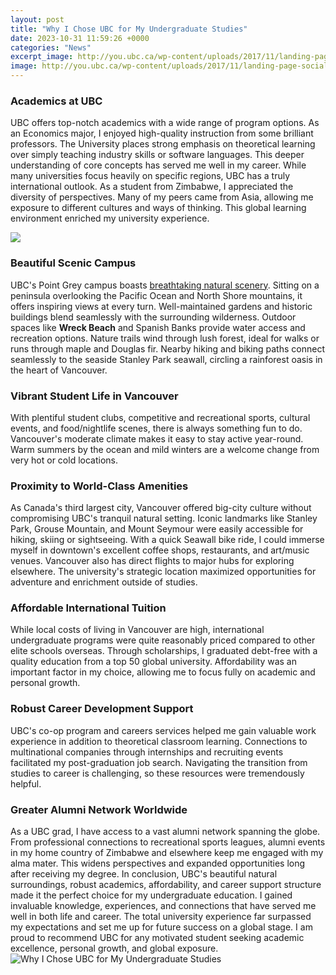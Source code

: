 ```yaml
---
layout: post
title: "Why I Chose UBC for My Undergraduate Studies"
date: 2023-10-31 11:59:26 +0000
categories: "News"
excerpt_image: http://you.ubc.ca/wp-content/uploads/2017/11/landing-page-social-share-facebook-2018.jpg
image: http://you.ubc.ca/wp-content/uploads/2017/11/landing-page-social-share-facebook-2018.jpg
---
```


### Academics at UBC 
UBC offers top-notch academics with a wide range of program options. As an Economics major, I enjoyed high-quality instruction from some brilliant professors. The University places strong emphasis on theoretical learning over simply teaching industry skills or software languages. This deeper understanding of core concepts has served me well in my career. 
While many universities focus heavily on specific regions, UBC has a truly international outlook. As a student from Zimbabwe, I appreciated the diversity of perspectives. Many of my peers came from Asia, allowing me exposure to different cultures and ways of thinking. This global learning environment enriched my university experience.

![](https://i.ytimg.com/vi/2mBQFQe7lzg/hqdefault.jpg)
### Beautiful Scenic Campus  
UBC's Point Grey campus boasts [breathtaking natural scenery](https://fistore.mysenprints.com/collection/abbate). Sitting on a peninsula overlooking the Pacific Ocean and North Shore mountains, it offers inspiring views at every turn. Well-maintained gardens and historic buildings blend seamlessly with the surrounding wilderness. 
Outdoor spaces like **Wreck Beach** and Spanish Banks provide water access and recreation options. Nature trails wind through lush forest, ideal for walks or runs through maple and Douglas fir. Nearby hiking and biking paths connect seamlessly to the seaside Stanley Park seawall, circling a rainforest oasis in the heart of Vancouver.
### Vibrant Student Life in Vancouver
With plentiful student clubs, competitive and recreational sports, cultural events, and food/nightlife scenes, there is always something fun to do. Vancouver's moderate climate makes it easy to stay active year-round. Warm summers by the ocean and mild winters are a welcome change from very hot or cold locations.
### Proximity to World-Class Amenities  
As Canada's third largest city, Vancouver offered big-city culture without compromising UBC's tranquil natural setting. Iconic landmarks like Stanley Park, Grouse Mountain, and Mount Seymour were easily accessible for hiking, skiing or sightseeing. 
With a quick Seawall bike ride, I could immerse myself in downtown's excellent coffee shops, restaurants, and art/music venues. Vancouver also has direct flights to major hubs for exploring elsewhere. The university's strategic location maximized opportunities for adventure and enrichment outside of studies.
### Affordable International Tuition  
While local costs of living in Vancouver are high, international undergraduate programs were quite reasonably priced compared to other elite schools overseas. Through scholarships, I graduated debt-free with a quality education from a top 50 global university. Affordability was an important factor in my choice, allowing me to focus fully on academic and personal growth.
### Robust Career Development Support   
UBC's co-op program and careers services helped me gain valuable work experience in addition to theoretical classroom learning. Connections to multinational companies through internships and recruiting events facilitated my post-graduation job search. Navigating the transition from studies to career is challenging, so these resources were tremendously helpful.
### Greater Alumni Network Worldwide
As a UBC grad, I have access to a vast alumni network spanning the globe. From professional connections to recreational sports leagues, alumni events in my home country of Zimbabwe and elsewhere keep me engaged with my alma mater. This widens perspectives and expanded opportunities long after receiving my degree.
In conclusion, UBC's beautiful natural surroundings, robust academics, affordability, and career support structure made it the perfect choice for my undergraduate education. I gained invaluable knowledge, experiences, and connections that have served me well in both life and career. The total university experience far surpassed my expectations and set me up for future success on a global stage. I am proud to recommend UBC for any motivated student seeking academic excellence, personal growth, and global exposure.
![Why I Chose UBC for My Undergraduate Studies](http://you.ubc.ca/wp-content/uploads/2017/11/landing-page-social-share-facebook-2018.jpg)